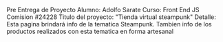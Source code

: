 Pre Entrega de Proyecto
Alumno: Adolfo Sarate
Curso: Front End JS 
Comision #24228
Titulo del proyecto: "Tienda virtual steampunk"
Detalle: 
Esta pagina brindará info de la tematica Steampunk.
Tambien info de los productos realizados con esta tematica en forma artesanal
